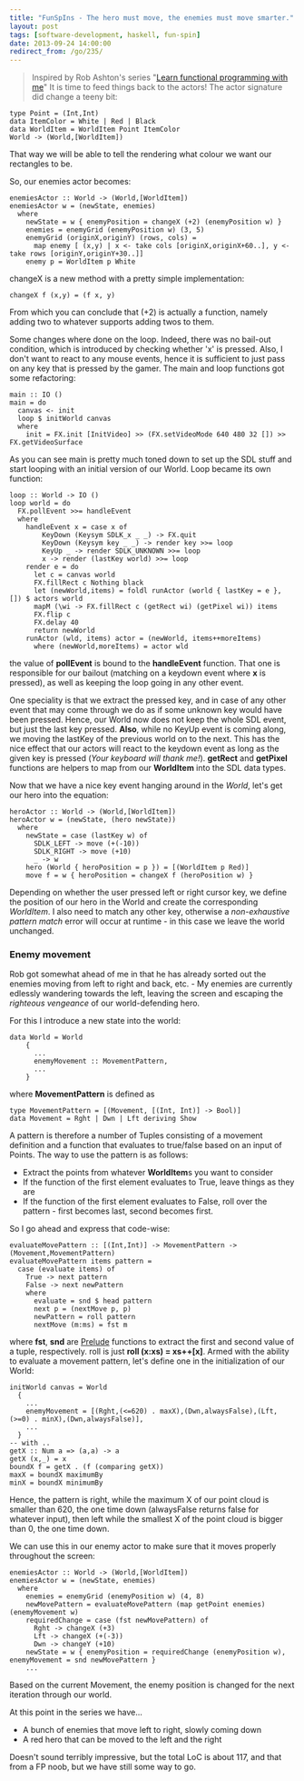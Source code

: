 ```yaml
---
title: "FunSpIns - The hero must move, the enemies must move smarter."
layout: post
tags: [software-development, haskell, fun-spin]
date: 2013-09-24 14:00:00
redirect_from: /go/235/
---
```


> Inspired by Rob Ashton's series "[Learn functional programming with me][1]"
It is time to feed things back to the actors! The actor signature did change a teeny bit:

	type Point = (Int,Int)
	data ItemColor = White | Red | Black
	data WorldItem = WorldItem Point ItemColor
	World -> (World,[WorldItem])

That way we will be able to tell the rendering what colour we want our rectangles to be.

So, our enemies actor becomes:

	enemiesActor :: World -> (World,[WorldItem])
	enemiesActor w = (newState, enemies)
	  where
	    newState = w { enemyPosition = changeX (+2) (enemyPosition w) }
	    enemies = enemyGrid (enemyPosition w) (3, 5)
	    enemyGrid (originX,originY) (rows, cols) = 
	      map enemy [ (x,y) | x <- take cols [originX,originX+60..], y <- take rows [originY,originY+30..]]
	    enemy p = WorldItem p White

changeX is a new method with a pretty simple implementation:

	changeX f (x,y) = (f x, y)

From which you can conclude that (+2) is actually a function, namely adding two to whatever supports adding twos to them.

Some changes where done on the loop. Indeed, there was no bail-out condition, which is introduced by checking whether 'x' is pressed.
Also, I don't want to react to any mouse events, hence it is sufficient to just pass on any key that is pressed by the gamer. The main and loop functions got some refactoring:

	main :: IO ()
	main = do
	  canvas <- init
	  loop $ initWorld canvas
	  where
	    init = FX.init [InitVideo] >> (FX.setVideoMode 640 480 32 []) >> FX.getVideoSurface

As you can see main is pretty much toned down to set up the SDL stuff and start looping with an initial version of our World. Loop became its own function:

	loop :: World -> IO ()
	loop world = do
	  FX.pollEvent >>= handleEvent
	  where
	    handleEvent x = case x of
	        KeyDown (Keysym SDLK_x _ _) -> FX.quit
	        KeyDown (Keysym key _ _) -> render key >>= loop
	        KeyUp _ -> render SDLK_UNKNOWN >>= loop
	        x -> render (lastKey world) >>= loop
	    render e = do
	      let c = canvas world
	      FX.fillRect c Nothing black
	      let (newWorld,items) = foldl runActor (world { lastKey = e }, []) $ actors world
	      mapM (\wi -> FX.fillRect c (getRect wi) (getPixel wi)) items
	      FX.flip c
	      FX.delay 40
	      return newWorld
	    runActor (wld, items) actor = (newWorld, items++moreItems)
	      where (newWorld,moreItems) = actor wld  

the value of **pollEvent** is bound to the **handleEvent** function. That one is responsible for our bailout (matching on a keydown event where **x** is pressed), as well as keeping the loop going in any other event. 

One speciality is that we extract the pressed key, and in case of any other event that may come through we do as if some unknown key would have been pressed. Hence, our World now does not keep the whole SDL event, but just the last key pressed. **Also**, while no KeyUp event is coming along, we moving the lastKey of the previous  world on to the next. This has the nice effect that our actors will react to the keydown event as long as the given key is pressed (*Your keyboard will thank me!*). **getRect** and **getPixel** functions are helpers to map from our **WorldItem** into the SDL data types.

Now that we have a nice key event hanging around in the *World*, let's get our hero into the equation:

	heroActor :: World -> (World,[WorldItem])
	heroActor w = (newState, (hero newState))
	  where
	    newState = case (lastKey w) of
	      SDLK_LEFT -> move (+(-10))
	      SDLK_RIGHT -> move (+10)
	      _ -> w
	    hero (World { heroPosition = p }) = [(WorldItem p Red)]
	    move f = w { heroPosition = changeX f (heroPosition w) }

Depending on whether the user pressed left or right cursor key, we define the position of our hero in the World and create the corresponding *WorldItem*. I also need to match any other key, otherwise a *non-exhaustive pattern match* error will occur at runtime -  in this case we leave the world unchanged.

### Enemy movement

Rob got somewhat ahead of me in that he has already sorted out the enemies moving from left to right and back, etc. - My enemies are currently edlessly wandering towards the left, leaving the screen and escaping the *righteous vengeance* of our world-defending hero.

For this I introduce a new state into the world:

    data World = World 
        {
	      ...
	      enemyMovement :: MovementPattern,
	      ...
	    }

where **MovementPattern** is defined as 

	type MovementPattern = [(Movement, [(Int, Int)] -> Bool)]
	data Movement = Rght | Dwn | Lft deriving Show

A pattern is therefore a number of Tuples consisting of a movement definition and a function that evaluates to true/false based on an input of Points. The way to use the pattern is as follows:

* Extract the points from whatever **WorldItem**s you want to consider
* If the function of the first element evaluates to True, leave things as they are
* If the function of the first element evaluates to False, roll over the pattern - first becomes last, second becomes first.

So I go ahead and express that code-wise:

	evaluateMovePattern :: [(Int,Int)] -> MovementPattern -> (Movement,MovementPattern)
	evaluateMovePattern items pattern = 
	  case (evaluate items) of
	    True -> next pattern
	    False -> next newPattern
	    where 
	      evaluate = snd $ head pattern
	      next p = (nextMove p, p)
	      newPattern = roll pattern
	      nextMove (m:ms) = fst m

where **fst**, **snd** are [Prelude][2] functions to extract the first and second value of a tuple, respectively. roll is just **roll (x:xs) = xs++[x]**.
Armed with the ability to evaluate a movement pattern, let's define one in the initialization of our World:

	initWorld canvas = World 
	  { 
	    ... 
	    enemyMovement = [(Rght,(<=620) . maxX),(Dwn,alwaysFalse),(Lft,(>=0) . minX),(Dwn,alwaysFalse)],
	    ...
	  }
	-- with ..
	getX :: Num a => (a,a) -> a
	getX (x,_) = x
	boundX f = getX . (f (comparing getX))
	maxX = boundX maximumBy
	minX = boundX minimumBy

Hence, the pattern is right, while the maximum X of our point cloud is smaller than 620, the one time down (alwaysFalse returns false for whatever input), then left while the smallest X of the point cloud is bigger than 0, the one time down.

We can use this in our enemy actor to make sure that it moves properly throughout the screen:

	enemiesActor :: World -> (World,[WorldItem])
	enemiesActor w = (newState, enemies)
	  where
	    enemies = enemyGrid (enemyPosition w) (4, 8)
	    newMovePattern = evaluateMovePattern (map getPoint enemies) (enemyMovement w)
	    requiredChange = case (fst newMovePattern) of
	      Rght -> changeX (+3)
	      Lft -> changeX (+(-3))
	      Dwn -> changeY (+10)
		newState = w { enemyPosition = requiredChange (enemyPosition w), enemyMovement = snd newMovePattern }
		...

Based on the current Movement, the enemy position is changed for the next iteration through our world.

At this point in the series we have...

* A bunch of enemies that move left to right, slowly coming down
* A red hero that can be moved to the left and the right

Doesn't sound terribly impressive, but the total LoC is about 117, and that from a FP noob, but we have still some way to go.


  [1]: http://codeofrob.com/entries/learn-functional-programming-with-me---keyboard-input-for-our-red-square.html
  [2]: http://www.haskell.org/ghc/docs/latest/html/libraries/base/Prelude.html